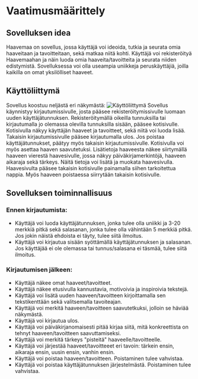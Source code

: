 # Vaatimusmäärittely

## Sovelluksen idea
Haavemaa on sovellus, jossa käyttäjä voi ideoida, tutkia ja seurata omia haaveitaan ja tavoitteitaan, sekä matkaa niitä kohti. Käyttäjä voi rekisteröityä Haavemaahan ja näin luoda omia haaveita/tavoitteita ja seurata niiden edistymistä. Sovelluksessa voi olla useampia uniikkeja peruskäyttäjiä, joilla kaikilla on omat yksilölliset haaveet.

## Käyttöliittymä
Sovellus koostuu neljästä eri näkymästä: 
![Käyttöliittymä](https://github.com/user-attachments/assets/08670498-1e9d-4461-8cff-04a06b5a7407)
Sovellus käynnistyy kirjautumissivulle, josta pääsee rekisteröitymissivulle luomaan uuden käyttäjätunnuksen. Rekisteröitymällä oikeilla tunnuksilla tai kirjautumalla jo olemassa olevilla tunnuksilla sisään, pääsee kotisivulle. Kotisivulla näkyy käyttäjän haaveet ja tavoitteet, sekä niitä voi luoda lisää. Takaisin kirjautumissivulle pääsee kirjautumalla ulos. Jos poistaa käyttäjätunnukset, päätyy myös takaisin kirjautumissivulle. Kotisivulla voi myös asettaa haaven saavutetuksi. Lisätietoja haaveesta näkee siirtymällä haaveen vierestä haavesivulle, jossa näkyy päiväkirjamerkintöjä, haaveen aikaraja sekä tärkeys. Näitä tietoja voi lisätä ja muokata haavesivulla. Haavesivulta pääsee takaisin kotisivulle painamalla siihen tarkoitettua nappia. Myös haaveen poistaessa siirrytään takaisin kotisivulle.

## Sovelluksen toiminnallisuus
### Ennen kirjautumista:
- Käyttäjä voi luoda käyttäjätunnuksen, jonka tulee olla uniikki ja 3-20 merkkiä pitkä sekä salasanan, jonka tulee olla vähintään 5 merkkiä pitkä. Jos jokin näistä ehdoista ei täyty, tulee siitä ilmoitus.
- Käyttäjä voi kirjautua sisään syöttämällä käyttäjätunnuksen ja salasanan. Jos käyttäjää ei ole olemassa tai tunnus/salasana ei täsmää, tulee siitä ilmoitus.
### Kirjautumisen jälkeen:
- Käyttäjä näkee omat haaveet/tavoitteet.
- Käyttäjä näkee etusivulla kannustavia, motivoivia ja inspiroivia tekstejä.
- Käyttäjä voi lisätä uuden haaveen/tavoitteen kirjoittamalla sen tekstikenttään sekä valitsemalla tavoiteajan.
- Käyttäjä voi merkitä haaveen/tavoitteen saavutetkuksi, jolloin se häviää näkymästä.
- Käyttäjä voi kirjautua ulos.
- Käyttäjä voi päiväkirjanomaisesti pitää kirjaa siitä, mitä konkreettista on tehnyt haaveen/tavoitteen saavuttamiseksi.
- Käyttäjä voi merkitä tärkeys "pisteitä" haaveelle/tavoitteelle.
- Käyttäjä voi järjestää haaveet/tavoitteeet eri tavoin: tärkein ensin, aikaraja ensin, uusin ensin, vanhin ensin.
- Käyttäjä voi poistaa haaveen/tavoitteen. Poistaminen tulee vahvistaa.
- Käyttäjä voi poistaa käyttäjätunnuksen järjestelmästä. Poistaminen tulee vahvistaa.
